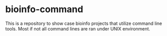 # bioinfo-command
This is a repository to show case bioinfo projects that utilize command line tools. Most if not all command lines are ran under UNIX environment.

